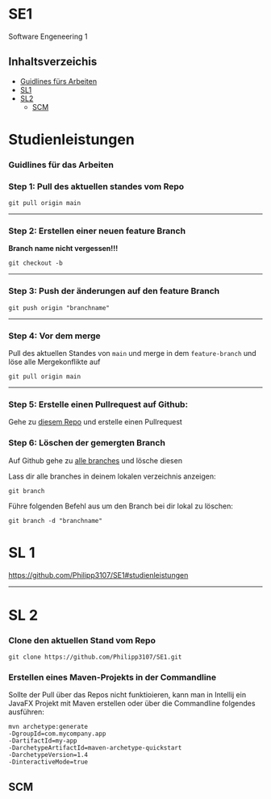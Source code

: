 # SE1

Software Engeneering 1

## Inhaltsverzeichis
* [Guidlines fürs Arbeiten](#guidlines-für-das-arbeiten)</br>
* [SL1](#sl-1)</br>
* [SL2](#sl-2)</br>
  * [SCM](#scm)</br>

# Studienleistungen
### Guidlines für das Arbeiten
### Step 1: Pull des aktuellen standes vom Repo

```shell
git pull origin main
```

---

### Step 2: Erstellen einer neuen feature Branch
**Branch name nicht vergessen!!!**
```shell
git checkout -b
```
---

### Step 3: Push der änderungen auf den feature Branch

```shell
git push origin "branchname"
```
---

### Step 4: Vor dem merge

Pull des aktuellen Standes von `main` und merge in dem `feature-branch` und löse alle Mergekonflikte auf

```shell
git pull origin main
```

---

### Step 5: Erstelle einen Pullrequest auf Github:

Gehe zu [diesem Repo](https://github.com/Philipp3107/SE1/pulls) und erstelle einen Pullrequest

### Step 6: Löschen der gemergten Branch

Auf Github gehe zu [alle branches](https://github.com/Philipp3107/SE1/branches) und lösche diesen 

Lass dir alle branches in deinem lokalen verzeichnis anzeigen:
```shell
git branch
```

Führe folgenden Befehl aus um den Branch bei dir lokal zu löschen:
```shell
git branch -d "branchname"
```

# SL 1
https://github.com/Philipp3107/SE1#studienleistungen

---

# SL 2

### Clone den aktuellen Stand vom Repo

```shell
git clone https://github.com/Philipp3107/SE1.git
```

### Erstellen eines Maven-Projekts in der Commandline
Sollte der Pull über das Repos nicht funktioieren, kann man in Intellij ein JavaFX Projekt mit Maven erstellen oder über die Commandline folgendes ausführen:
```shell
mvn archetype:generate 
-DgroupId=com.mycompany.app 
-DartifactId=my-app 
-DarchetypeArtifactId=maven-archetype-quickstart 
-DarchetypeVersion=1.4 
-DinteractiveMode=true
```

## SCM

